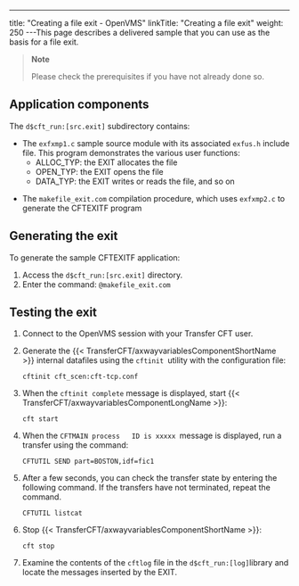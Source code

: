 ---
title: "Creating  a file exit - OpenVMS"
linkTitle: "Creating a file exit"
weight: 250
---This page describes a delivered sample that you can use as the basis for a file exit.

> **Note**
>
> Please check the prerequisites if you have not already done so.

## Application components

The `d$cft_run:[src.exit]` subdirectory contains:

- The `exfxmp1.c` sample source module with its associated `exfus.h` include file. This program
    demonstrates the various user functions:
    -   ALLOC_TYP:
        the EXIT allocates the file
    -   OPEN_TYP: the
        EXIT opens the file
    -   DATA_TYP: the
        EXIT writes or reads the file, and so on

<!-- -->

- The `makefile_exit.com`
    compilation procedure, which uses `exfxmp2.c` to generate the CFTEXITF
    program

## Generating the exit

To generate the sample CFTEXITF application:

1. Access the `d$cft_run:[src.exit]` directory.
1. Enter the command: `@makefile_exit.com`

## Testing the exit

1. Connect to the OpenVMS session with your Transfer CFT user.

1. Generate the {{< TransferCFT/axwayvariablesComponentShortName >}} internal datafiles
    using the `cftinit `utility with the configuration file:

    `cftinit cft_scen:cft-tcp.conf`

1. When the `cftinit complete`
    message is displayed, start {{< TransferCFT/axwayvariablesComponentLongName >}}:

    `cft start`

1. When the `CFTMAIN process   ID is xxxxx `message is displayed, run a transfer using the command:

    `CFTUTIL SEND part=BOSTON,idf=fic1`

1. After a few seconds, you can
    check the transfer state by entering the following command. If the transfers have not terminated, repeat the command.

    `CFTUTIL listcat`

1. Stop {{< TransferCFT/axwayvariablesComponentShortName >}}:

    `cft stop`

1. Examine the contents of the `cftlog` file in the `d$cft_run:[log]`library and locate the messages inserted by the EXIT.
